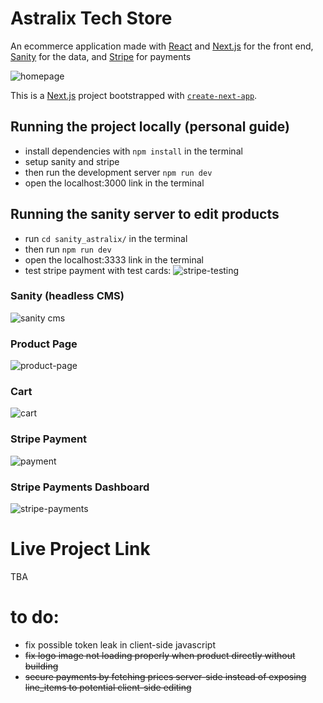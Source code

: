 # Astralix Tech Store
An ecommerce application made with [React](https://react.dev/) and [Next.js](https://nextjs.org/) for the front end, [Sanity](https://www.sanity.io/) for the data, and [Stripe](https://stripe.com/) for payments

![homepage](https://github.com/tnajim/astralix-tech-store/assets/47018694/947d4d80-3740-4a70-9c03-7648874900c7)


This is a [Next.js](https://nextjs.org/) project bootstrapped with [`create-next-app`](https://github.com/vercel/next.js/tree/canary/packages/create-next-app).

## Running the project locally (personal guide)

- install dependencies with ```npm install``` in the terminal
- setup sanity and stripe
- then run the development server ```npm run dev```
- open the localhost:3000 link in the terminal

## Running the sanity server to edit products

- run ```cd sanity_astralix/``` in the terminal
- then run ```npm run dev```
- open the localhost:3333 link in the terminal
- test stripe payment with test cards:
  ![stripe-testing](https://github.com/tnajim/astralix-tech-store/assets/47018694/98869675-b3b2-4d5e-975c-47a1edc5aa36)


### Sanity (headless CMS)
![sanity cms](https://github.com/tnajim/astralix-tech-store/assets/47018694/81f0faa6-4c95-4e00-bef8-096bf754e4b8)

### Product Page
![product-page](https://github.com/tnajim/astralix-tech-store/assets/47018694/d550e9fd-9206-4e55-8119-8a02ae0a855d)

### Cart
![cart](https://github.com/tnajim/astralix-tech-store/assets/47018694/02471986-10e2-4d2d-9c1f-46937753c304)

### Stripe Payment
![payment](https://github.com/tnajim/astralix-tech-store/assets/47018694/cbd0588c-e5f4-4846-a16d-cfa7afa5fa89)

### Stripe Payments Dashboard
![stripe-payments](https://github.com/tnajim/astralix-tech-store/assets/47018694/deed4d49-1fcc-4c17-91f2-97c52942dbb0)


# Live Project Link

TBA

# to do:
- fix possible token leak in client-side javascript
- ~~fix logo image not loading properly when product directly without building~~
- ~~secure payments by fetching prices server-side instead of exposing line_items to potential client-side editing~~
